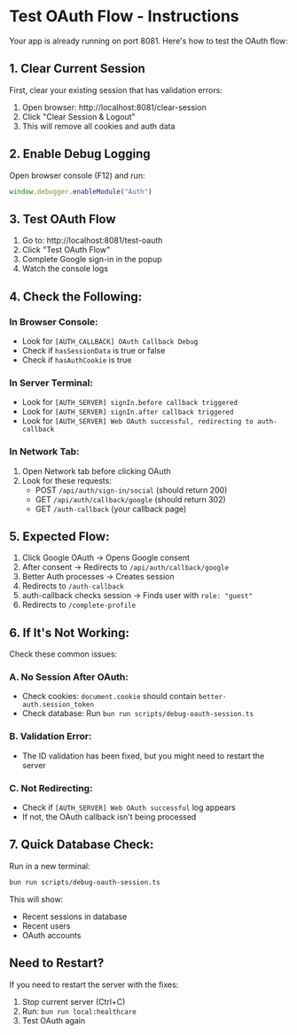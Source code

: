 # Test OAuth Flow - Instructions

Your app is already running on port 8081. Here's how to test the OAuth flow:

## 1. Clear Current Session

First, clear your existing session that has validation errors:

1. Open browser: http://localhost:8081/clear-session
2. Click "Clear Session & Logout"
3. This will remove all cookies and auth data

## 2. Enable Debug Logging

Open browser console (F12) and run:
```javascript
window.debugger.enableModule("Auth")
```

## 3. Test OAuth Flow

1. Go to: http://localhost:8081/test-oauth
2. Click "Test OAuth Flow"
3. Complete Google sign-in in the popup
4. Watch the console logs

## 4. Check the Following:

### In Browser Console:
- Look for `[AUTH_CALLBACK] OAuth Callback Debug`
- Check if `hasSessionData` is true or false
- Check if `hasAuthCookie` is true

### In Server Terminal:
- Look for `[AUTH_SERVER] signIn.before callback triggered`
- Look for `[AUTH_SERVER] signIn.after callback triggered`
- Look for `[AUTH_SERVER] Web OAuth successful, redirecting to auth-callback`

### In Network Tab:
1. Open Network tab before clicking OAuth
2. Look for these requests:
   - POST `/api/auth/sign-in/social` (should return 200)
   - GET `/api/auth/callback/google` (should return 302)
   - GET `/auth-callback` (your callback page)

## 5. Expected Flow:

1. Click Google OAuth → Opens Google consent
2. After consent → Redirects to `/api/auth/callback/google`
3. Better Auth processes → Creates session
4. Redirects to `/auth-callback`
5. auth-callback checks session → Finds user with `role: "guest"`
6. Redirects to `/complete-profile`

## 6. If It's Not Working:

Check these common issues:

### A. No Session After OAuth:
- Check cookies: `document.cookie` should contain `better-auth.session_token`
- Check database: Run `bun run scripts/debug-oauth-session.ts`

### B. Validation Error:
- The ID validation has been fixed, but you might need to restart the server

### C. Not Redirecting:
- Check if `[AUTH_SERVER] Web OAuth successful` log appears
- If not, the OAuth callback isn't being processed

## 7. Quick Database Check:

Run in a new terminal:
```bash
bun run scripts/debug-oauth-session.ts
```

This will show:
- Recent sessions in database
- Recent users
- OAuth accounts

## Need to Restart?

If you need to restart the server with the fixes:
1. Stop current server (Ctrl+C)
2. Run: `bun run local:healthcare`
3. Test OAuth again